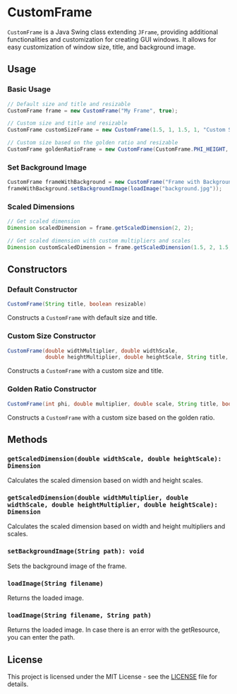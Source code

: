 # CustomFrame

`CustomFrame` is a Java Swing class extending `JFrame`, providing additional functionalities and customization for creating GUI windows. It allows for easy customization of window size, title, and background image.

## Usage

### Basic Usage

```java
// Default size and title and resizable
CustomFrame frame = new CustomFrame("My Frame", true);

// Custom size and title and resizable
CustomFrame customSizeFrame = new CustomFrame(1.5, 1, 1.5, 1, "Custom Size Frame", true);

// Custom size based on the golden ratio and resizable
CustomFrame goldenRatioFrame = new CustomFrame(CustomFrame.PHI_HEIGHT, 1, 1, "Golden Ratio Frame", true);
```

### Set Background Image

```java
CustomFrame frameWithBackground = new CustomFrame("Frame with Background", true);
frameWithBackground.setBackgroundImage(loadImage("background.jpg"));
```

### Scaled Dimensions

```java
// Get scaled dimension
Dimension scaledDimension = frame.getScaledDimension(2, 2);

// Get scaled dimension with custom multipliers and scales
Dimension customScaledDimension = frame.getScaledDimension(1.5, 2, 1.5, 2);
```

## Constructors

### Default Constructor

```java
CustomFrame(String title, boolean resizable)
```

Constructs a `CustomFrame` with default size and title.

### Custom Size Constructor

```java
CustomFrame(double widthMultiplier, double widthScale,
            double heightMultiplier, double heightScale, String title, boolean resizable)
```

Constructs a `CustomFrame` with a custom size and title.

### Golden Ratio Constructor

```java
CustomFrame(int phi, double multiplier, double scale, String title, boolean resizable)
```

Constructs a `CustomFrame` with a custom size based on the golden ratio.

## Methods

### `getScaledDimension(double widthScale, double heightScale): Dimension`

Calculates the scaled dimension based on width and height scales.

### `getScaledDimension(double widthMultiplier, double widthScale, double heightMultiplier, double heightScale): Dimension`

Calculates the scaled dimension based on width and height multipliers and scales.

### `setBackgroundImage(String path): void`

Sets the background image of the frame.

### `loadImage(String filename)`

Returns the loaded image.

### `loadImage(String filename, String path)`

Returns the loaded image.
In case there is an error with the getResource, you can enter the path.

## License

This project is licensed under the MIT License - see the [LICENSE](LICENSE.md) file for details.
